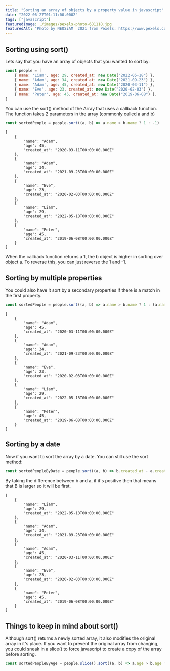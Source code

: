 ```yaml
---
title: "Sorting an array of objects by a property value in javascript"
date: "2022-06-27T01:11:00.000Z"
tags: ["javascript"]
featuredImage: ./images/pexels-photo-681118.jpg
featuredAlt: "Photo by NEOSiAM  2021 from Pexels: https://www.pexels.com/photo/photo-of-ball-pit-balls-681118/"
---
```


## Sorting using sort()

Lets say that you have an array of objects that you wanted to sort by:

```js
const people = [
    { name: 'Liam', age: 29, created_at: new Date("2022-05-18") },
    { name: 'Adam', age: 34, created_at: new Date("2021-09-23") },
    { name: 'Adam', age: 45, created_at: new Date("2020-03-11") },
    { name: 'Eve', age: 23, created_at: new Date("2020-02-03") },
    { name: 'Peter', age: 45, created_at: new Date("2019-06-08") },
]
```

You can use the sort() method of the Array that uses a callback function. The function takes 2 parameters in the array (commonly called a and b)

```js
const sortedPeople = people.sort((a, b) => a.name > b.name ? 1 : -1)
```

    [
        {
            "name": "Adam",
            "age": 45,
            "created_at": "2020-03-11T00:00:00.000Z"
        },
        {
            "name": "Adam",
            "age": 34,
            "created_at": "2021-09-23T00:00:00.000Z"
        },
        {
            "name": "Eve",
            "age": 23,
            "created_at": "2020-02-03T00:00:00.000Z"
        },
        {
            "name": "Liam",
            "age": 29,
            "created_at": "2022-05-18T00:00:00.000Z"
        },
        {
            "name": "Peter",
            "age": 45,
            "created_at": "2019-06-08T00:00:00.000Z"
        }
    ]

When the callback function returns a 1, the b object is higher in sorting over object a. To reverse this, you can just reverse the 1 and -1.

## Sorting by multiple properties

You could also have it sort by a secondary properties if there is a match in the first property.

```js
const sortedPeople = people.sort((a, b) => a.name > b.name ? 1 : (a.name === b.name) ? ((a.age > b.age) ? -1 : 1) : -1)
```

    [
        {
            "name": "Adam",
            "age": 45,
            "created_at": "2020-03-11T00:00:00.000Z"
        },
        {
            "name": "Adam",
            "age": 34,
            "created_at": "2021-09-23T00:00:00.000Z"
        },
        {
            "name": "Eve",
            "age": 23,
            "created_at": "2020-02-03T00:00:00.000Z"
        },
        {
            "name": "Liam",
            "age": 29,
            "created_at": "2022-05-18T00:00:00.000Z"
        },
        {
            "name": "Peter",
            "age": 45,
            "created_at": "2019-06-08T00:00:00.000Z"
        }
    ]

## Sorting by a date

Now if you want to sort the array by a date. You can still use the sort method:

```js
const sortedPeopleByDate = people.sort((a, b) => b.created_at - a.created_at)
```

By taking the difference between b and a, if it's positive then that means that B is larger so it will be first. 

    [
        {
            "name": "Liam",
            "age": 29,
            "created_at": "2022-05-18T00:00:00.000Z"
        },
        {
            "name": "Adam",
            "age": 34,
            "created_at": "2021-09-23T00:00:00.000Z"
        },
        {
            "name": "Adam",
            "age": 45,
            "created_at": "2020-03-11T00:00:00.000Z"
        },
        {
            "name": "Eve",
            "age": 23,
            "created_at": "2020-02-03T00:00:00.000Z"
        },
        {
            "name": "Peter",
            "age": 45,
            "created_at": "2019-06-08T00:00:00.000Z"
        }
    ]

## Things to keep in mind about sort()

Although sort() returns a newly sorted array, it also modifies the original array in it's place. If you want to prevent the original array from changing, you could sneak in a slice() to force javascript to create a copy of the array before sorting.

```js
const sortedPeopleByAge = people.slice().sort((a, b) => a.age > b.age ? 1 : -1)
```
